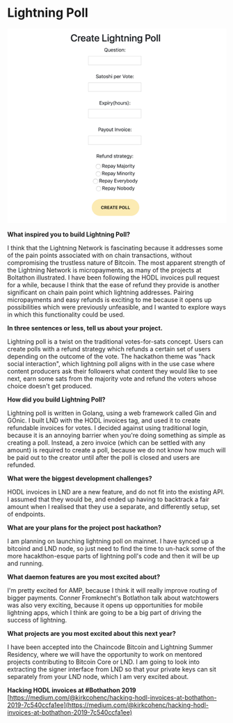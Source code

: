 # Lightning Poll

![Lightning Poll screenshot from Carla&apos;s &quot;Hacking HODL Invoice&quot; Medium Post](../.gitbook/assets/lightningpoll.png)

**What inspired you to build Lightning Poll?**  
  
I think that the Lightning Network is fascinating because it addresses some of the pain points associated with on chain transactions, without compromising the trustless nature of Bitcoin. The most apparent strength of the Lightning Network is micropayments, as many of the projects at Boltathon illustrated. I have been following the HODL invoices pull request for a while, because I think that the ease of refund they provide is another significant on chain pain point which lightning addresses. Pairing micropayments and easy refunds is exciting to me because it opens up possibilities which were previously unfeasible, and I wanted to explore ways in which this functionality could be used.   
  
**In three sentences or less, tell us about your project.**  
  
Lightning poll is a twist on the traditional votes-for-sats concept. Users can create polls with a refund strategy which refunds a certain set of users depending on the outcome of the vote. The hackathon theme was "hack social interaction", which lightning poll aligns with in the use case where content producers ask their followers what content they would like to see next, earn some sats from the majority vote and refund the voters whose choice doesn't get produced.   
  
**How did you build Lightning Poll?**   
  
Lightning poll is written in Golang, using a web framework called Gin and GOnic. I built LND with the HODL invoices tag, and used it to create refundable invoices for votes. I decided against using traditional login, because it is an annoying barrier when you're doing something as simple as creating a poll. Instead, a zero invoice \(which can be settled with any amount\) is required to create a poll, because we do not know how much will be paid out to the creator until after the poll is closed and users are refunded.  
  
**What were the biggest development challenges?**  
  
HODL invoices in LND are a new feature, and do not fit into the existing API. I assumed that they would be, and ended up having to backtrack a fair amount when I realised that they use a separate, and differently setup, set of endpoints.   
  
**What are your plans for the project post hackathon?**  
  
I am planning on launching lightning poll on mainnet. I have synced up a bitcoind and LND node, so just need to find the time to un-hack some of the more hacakthon-esque parts of lightning poll's code and then it will be up and running.   
  
**What daemon features are you most excited about?**  
  
I'm pretty excited for AMP, because I think it will really improve routing of bigger payments. Conner Fromknecht's Botlathon talk about watchtowers was also very exciting, because it opens up opportunities for mobile lightning apps, which I think are going to be a big part of driving the success of lightning.   
  
**What projects are you most excited about this next year?**  
  
I have been accepted into the Chaincode Bitcoin and Lightning Summer Residency, where we will have the opportunity to work on mentored projects contributing to Bitcoin Core or LND. I am going to look into extracting the signer interface from LND so that your private keys can sit separately from your LND node, which I am very excited about. 

**Hacking HODL invoices at \#Bothathon 2019** [https://medium.com/@kirkcohenc/hacking-hodl-invoices-at-bothathon-2019-7c540ccfa1ee](https://medium.com/@kirkcohenc/hacking-hodl-invoices-at-bothathon-2019-7c540ccfa1ee)

